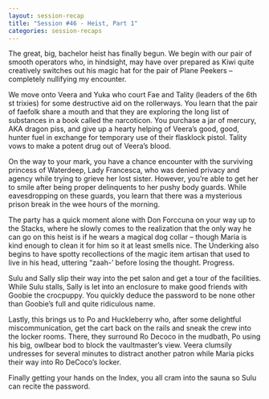 ```yaml
---
layout: session-recap
title: "Session #46 - Heist, Part 1"
categories: session-recaps
---
```


The great, big, bachelor heist has finally begun. We begin with our pair of smooth operators who, in hindsight, may have over prepared as Kiwi quite creatively switches out his magic hat for the pair of Plane Peekers – completely nullifying my encounter.

We move onto Veera and Yuka who court Fae and Tality (leaders of the 6th st trixies) for some destructive aid on the rollerways. You learn that the pair of faefolk share a mouth and that they are exploring the long list of substances in a book called the narcoticon. You purchase a jar of mercury, AKA dragon piss, and give up a hearty helping of Veera’s good, good, hunter fuel in exchange for temporary use of their flasklock pistol. Tality vows to make a potent drug out of Veera’s blood.

On the way to your mark, you have a chance encounter with the surviving princess of Waterdeep, Lady Francesca, who was denied privacy and agency while trying to grieve her lost sister. However, you’re able to get her to smile after being proper delinquents to her pushy body guards. While eavesdropping on these guards, you learn that there was a mysterious prison break in the wee hours of the morning. 

The party has a quick moment alone with Don Forccuna on your way up to the Stacks, where he slowly comes to the realization that the only way he can go on this heist is if he wears a magical dog collar – though Maria is kind enough to clean it for him so it at least smells nice. The Underking also begins to have spotty recollections of the magic item artisan that used to live in his head, uttering “zaah-’ before losing the thought. Progress.

Sulu and Sally slip their way into the pet salon and get a tour of the facilities. While Sulu stalls, Sally is let into an enclosure to make good friends with Goobie the crocpuppy. You quickly deduce the password to be none other than Goobie’s full and quite ridiculous name. 

Lastly, this brings us to Po and Huckleberry who, after some delightful miscommunication, get the cart back on the rails and sneak the crew into the locker rooms. There, they surround Ro Decoco in the mudbath, Po using his big, owlbear bod to block the vaultmaster’s view. Veera clumsily undresses for several minutes to distract another patron while Maria picks their way into Ro DeCoco’s locker.

Finally getting your hands on the Index, you all cram into the sauna so Sulu can recite the password.
